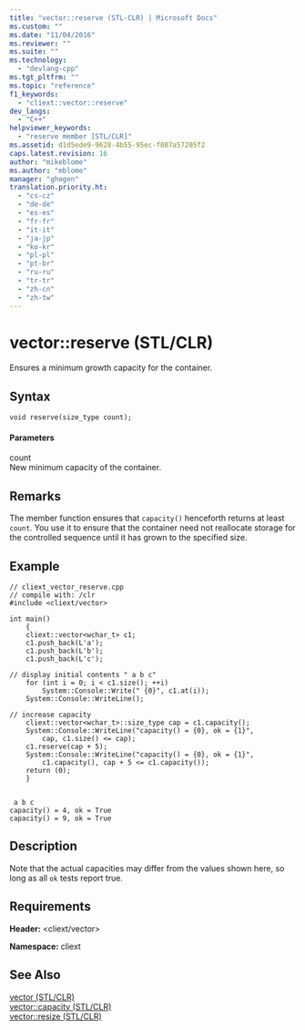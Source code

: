 ```yaml
---
title: "vector::reserve (STL-CLR) | Microsoft Docs"
ms.custom: ""
ms.date: "11/04/2016"
ms.reviewer: ""
ms.suite: ""
ms.technology: 
  - "devlang-cpp"
ms.tgt_pltfrm: ""
ms.topic: "reference"
f1_keywords: 
  - "cliext::vector::reserve"
dev_langs: 
  - "C++"
helpviewer_keywords: 
  - "reserve member [STL/CLR]"
ms.assetid: d1d5ede9-9628-4b55-95ec-f087a57205f2
caps.latest.revision: 16
author: "mikeblome"
ms.author: "mblome"
manager: "ghogen"
translation.priority.ht: 
  - "cs-cz"
  - "de-de"
  - "es-es"
  - "fr-fr"
  - "it-it"
  - "ja-jp"
  - "ko-kr"
  - "pl-pl"
  - "pt-br"
  - "ru-ru"
  - "tr-tr"
  - "zh-cn"
  - "zh-tw"
---
```

# vector::reserve (STL/CLR)
Ensures a minimum growth capacity for the container.  
  
## Syntax  
  
```  
void reserve(size_type count);  
```  
  
#### Parameters  
 count  
 New minimum capacity of the container.  
  
## Remarks  
 The member function ensures that `capacity()` henceforth returns at least `count`. You use it to ensure that the container need not reallocate storage for the controlled sequence until it has grown to the specified size.  
  
## Example  
  
```  
// cliext_vector_reserve.cpp   
// compile with: /clr   
#include <cliext/vector>   
  
int main()   
    {   
    cliext::vector<wchar_t> c1;   
    c1.push_back(L'a');   
    c1.push_back(L'b');   
    c1.push_back(L'c');   
  
// display initial contents " a b c"   
    for (int i = 0; i < c1.size(); ++i)   
        System::Console::Write(" {0}", c1.at(i));   
    System::Console::WriteLine();   
  
// increase capacity   
    cliext::vector<wchar_t>::size_type cap = c1.capacity();   
    System::Console::WriteLine("capacity() = {0}, ok = {1}",   
        cap, c1.size() <= cap);   
    c1.reserve(cap + 5);   
    System::Console::WriteLine("capacity() = {0}, ok = {1}",   
        c1.capacity(), cap + 5 <= c1.capacity());   
    return (0);   
    }  
  
```  
  
```Output  
 a b c  
capacity() = 4, ok = True  
capacity() = 9, ok = True  
```  
  
## Description  
 Note that the actual capacities may differ from the values shown here, so long as all `ok` tests report true.  
  
## Requirements  
 **Header:** \<cliext/vector>  
  
 **Namespace:** cliext  
  
## See Also  
 [vector (STL/CLR)](../dotnet/vector-stl-clr.md)   
 [vector::capacity (STL/CLR)](../dotnet/vector-capacity-stl-clr.md)   
 [vector::resize (STL/CLR)](../dotnet/vector-resize-stl-clr.md)